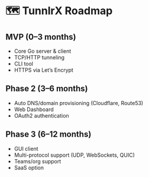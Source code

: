 

# 🗺 TunnlrX Roadmap

## MVP (0–3 months)
- Core Go server & client
- TCP/HTTP tunneling
- CLI tool
- HTTPS via Let’s Encrypt

## Phase 2 (3–6 months)
- Auto DNS/domain provisioning (Cloudflare, Route53)
- Web Dashboard
- OAuth2 authentication

## Phase 3 (6–12 months)
- GUI client
- Multi-protocol support (UDP, WebSockets, QUIC)
- Teams/org support
- SaaS option
